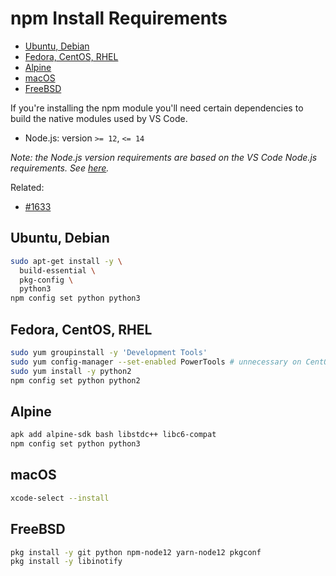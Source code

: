 <!-- START doctoc generated TOC please keep comment here to allow auto update -->
<!-- DON'T EDIT THIS SECTION, INSTEAD RE-RUN doctoc TO UPDATE -->
# npm Install Requirements

- [Ubuntu, Debian](#ubuntu-debian)
- [Fedora, CentOS, RHEL](#fedora-centos-rhel)
- [Alpine](#alpine)
- [macOS](#macos)
- [FreeBSD](#freebsd)

<!-- END doctoc generated TOC please keep comment here to allow auto update -->

If you're installing the npm module you'll need certain dependencies to build the native modules used by VS Code.

- Node.js: version `>= 12`, `<= 14`

_Note: the Node.js version requirements are based on the VS Code Node.js requirements. See [here](https://github.com/microsoft/vscode/wiki/How-to-Contribute#prerequisites)._

Related:

- [#1633](https://github.com/cdr/code-server/issues/1633)

## Ubuntu, Debian

```bash
sudo apt-get install -y \
  build-essential \
  pkg-config \
  python3
npm config set python python3
```

## Fedora, CentOS, RHEL

```bash
sudo yum groupinstall -y 'Development Tools'
sudo yum config-manager --set-enabled PowerTools # unnecessary on CentOS 7
sudo yum install -y python2
npm config set python python2
```

## Alpine

```bash
apk add alpine-sdk bash libstdc++ libc6-compat
npm config set python python3
```

## macOS

```bash
xcode-select --install
```

## FreeBSD

```sh
pkg install -y git python npm-node12 yarn-node12 pkgconf
pkg install -y libinotify
```
